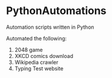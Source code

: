 # PythonAutomations
Automation scripts written in Python

Automated the following:<br>
1. 2048 game
2. XKCD comics download
3. Wikipedia crawler
4. Typing Test website
